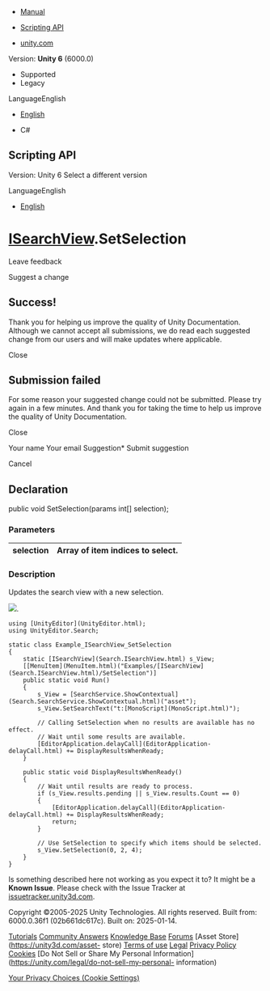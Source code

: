[ ]()

  * [Manual](../Manual/index.html)
  * [Scripting API](../ScriptReference/index.html)

  * [unity.com](https://unity.com/)

Version: **Unity 6** (6000.0)

  * Supported
  * Legacy

LanguageEnglish

  * [English]()

  * C#

[ ](https://docs.unity3d.com)

## Scripting API

Version: Unity 6 Select a different version

LanguageEnglish

  * [English]()

#  [ISearchView](Search.ISearchView.html).SetSelection

Leave feedback

Suggest a change

## Success!

Thank you for helping us improve the quality of Unity Documentation. Although
we cannot accept all submissions, we do read each suggested change from our
users and will make updates where applicable.

Close

## Submission failed

For some reason your suggested change could not be submitted. Please <a>try
again</a> in a few minutes. And thank you for taking the time to help us
improve the quality of Unity Documentation.

Close

Your name Your email Suggestion* Submit suggestion

Cancel

[ ]()

## Declaration

public void SetSelection(params int[] selection);

### Parameters

selection | Array of item indices to select.  
---|---  
  
### Description

Updates the search view with a new selection.

![](../StaticFiles/ScriptRefImages/Example_ISearchView_SetSelection.png).

    
    
    using [UnityEditor](UnityEditor.html);
    using UnityEditor.Search;
    
    static class Example_ISearchView_SetSelection
    {
        static [ISearchView](Search.ISearchView.html) s_View;
        [[MenuItem](MenuItem.html)("Examples/[ISearchView](Search.ISearchView.html)/SetSelection")]
        public static void Run()
        {
            s_View = [SearchService.ShowContextual](Search.SearchService.ShowContextual.html)("asset");
            s_View.SetSearchText("t:[MonoScript](MonoScript.html)");
    
            // Calling SetSelection when no results are available has no effect.
            // Wait until some results are available.
            [EditorApplication.delayCall](EditorApplication-delayCall.html) += DisplayResultsWhenReady;
        }
    
        public static void DisplayResultsWhenReady()
        {
            // Wait until results are ready to process.
            if (s_View.results.pending || s_View.results.Count == 0)
            {
                [EditorApplication.delayCall](EditorApplication-delayCall.html) += DisplayResultsWhenReady;
                return;
            }
    
            // Use SetSelection to specify which items should be selected.
            s_View.SetSelection(0, 2, 4);
        }
    }
    

Is something described here not working as you expect it to? It might be a
**Known Issue**. Please check with the Issue Tracker at
[issuetracker.unity3d.com](https://issuetracker.unity3d.com).

Copyright ©2005-2025 Unity Technologies. All rights reserved. Built from:
6000.0.36f1 (02b661dc617c). Built on: 2025-01-14.

[Tutorials](https://unity3d.com/learn) [Community
Answers](https://answers.unity3d.com) [Knowledge
Base](https://support.unity3d.com/hc/en-us)
[Forums](https://forum.unity3d.com) [Asset Store](https://unity3d.com/asset-
store) [Terms of use](https://docs.unity3d.com/Manual/TermsOfUse.html)
[Legal](https://unity.com/legal) [Privacy
Policy](https://unity.com/legal/privacy-policy)
[Cookies](https://unity.com/legal/cookie-policy) [Do Not Sell or Share My
Personal Information](https://unity.com/legal/do-not-sell-my-personal-
information)

[Your Privacy Choices (Cookie Settings)](javascript:void\(0\);)

